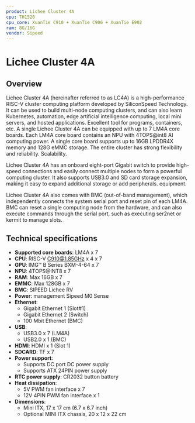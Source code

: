 ```yaml
---
product: Lichee Cluster 4A
cpu: TH1520
cpu_core: XuanTie C910 + XuanTie C906 + XuanTie E902
ram: 8G/16G
vendor: Sipeed
---
```


# Lichee Cluster 4A

## Overview

Lichee Cluster 4A (hereinafter referred to as LC4A) is a high-performance RISC-V cluster computing platform developed by SiliconSpeed Technology. It can be used to build multi-node computing clusters, and can also learn Kubernetes, automation, edge artificial intelligence computing, local mini servers, and hosted applications. Excellent tool for programs, containers, etc. A single Lichee Cluster 4A can be equipped with up to 7 LM4A core boards. Each LM4A core board contains an NPU with 4TOPS@int8 AI computing power. A single core board supports up to 16GB LPDDR4X memory and 128G eMMC storage. The entire cluster has strong flexibility and reliability. Scalability.

Lichee Cluster 4A has an onboard eight-port Gigabit switch to provide high-speed connections and easily connect multiple nodes to form a powerful computing cluster. It also supports USB3.0 and SD card storage expansion, making it easy to expand additional storage or add peripherals. equipment.

Lichee Cluster 4A also comes with BMC (out-of-band management), which independently connects the system serial port and reset pin of each LM4A. BMC can reset a single computing node from the hardware, and can also execute commands through the serial port, such as executing ser2net or kermit to manage slots.

## Technical specifications

- **Supported core boards**: LM4A x 7
- **CPU**: RISC-V C910@1.85GHz x 4 x 7
- **GPU**: IMG™ B Series BXM-4-64 x 7
- **NPU**: 4TOPS@INT8 x 7
- **RAM**: Max 16GB x 7
- **EMMC**: Max 128GB x 7
- **BMC**: SIPEED Lichee RV
- **Power**: management	Sipeed M0 Sense
- **Ethernet**:
  - Gigabit Ethernet 1 (Slot#1)
  - Gigabit Ethernet 2 (Switch)
  - 100 Mbit Ethernet (BMC)
- **USB**: 
  - USB3.0 x 7 (LM4A)
  - USB2.0 x 1 (BMC)
- **HDMI**: HDMI x 1 (Slot 1)
- **SDCARD**: TF x 7
- **Power support**:
  - Supports DC port DC power supply
  - Supports ATX 24PIN power supply
- **RTC power supply**: CR2032 button battery
- **Heat dissipation**: 
  - 5V PWM fan interface x 7
  - 12V 4PIN PWM fan interface x 1
- **Dimensions**:
  - Mini ITX, 17 x 17 cm (6.7 x 6.7 inch)
  - Optional MINI ITX chassis, 20 x 12 x 22 cm